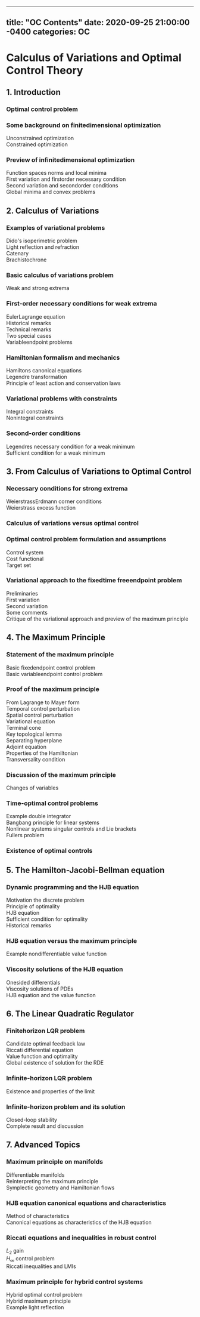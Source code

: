  ---
title: "OC Contents"
date: 2020-09-25 21:00:00 -0400
categories: OC
---
# Calculus of Variations and Optimal Control Theory

## 1. Introduction 
 ### Optimal control problem                                    
 ### Some background on finitedimensional optimization                    
 Unconstrained optimization                              
 Constrained optimization                               
 ### Preview of infinitedimensional optimization                         
 Function spaces norms and local minima                      
 First variation and firstorder necessary condition                  
 Second variation and secondorder conditions                    
 Global minima and convex problems                         
                             
## 2. Calculus of Variations 
 ### Examples of variational problems                               
 Dido's isoperimetric problem                             
 Light reflection and refraction                             
 Catenary                                        
 Brachistochrone                                    
 ### Basic calculus of variations problem                             
 Weak and strong extrema                               
 ### First-order necessary conditions for weak extrema                      
 EulerLagrange equation                                
 Historical remarks                                   
 Technical remarks                                   
 Two special cases                                    
 Variableendpoint problems                              
 ### Hamiltonian formalism and mechanics                            
 Hamiltons canonical equations                            
 Legendre transformation                                
 Principle of least action and conservation laws                   
 ### Variational problems with constraints                            
 Integral constraints                                   
 Nonintegral constraints                                
 ### Second-order conditions                                    
 Legendres necessary condition for a weak minimum                
 Sufficient condition for a weak minimum                       
 
## 3. From Calculus of Variations to Optimal Control 
 ### Necessary conditions for strong extrema                           
 WeierstrassErdmann corner conditions                       
 Weierstrass excess function                              
 ### Calculus of variations versus optimal control                         
 ### Optimal control problem formulation and assumptions                   
 Control system                                     
 Cost functional                                     
 Target set                                        
 ### Variational approach to the fixedtime freeendpoint problem               
 Preliminaries                                      
 First variation                                     
 Second variation                                    
 Some comments                                    
 Critique of the variational approach and preview of the maximum principle   
                             
 
 ## 4. The Maximum Principle 
 ### Statement of the maximum principle                            
 Basic fixedendpoint control problem                         
 Basic variableendpoint control problem                       
 ### Proof of the maximum principle                                
 From Lagrange to Mayer form                            
 Temporal control perturbation                            
 Spatial control perturbation                              
 Variational equation                                  
 Terminal cone                                      
 Key topological lemma                                 
 Separating hyperplane                                 
 Adjoint equation                                    
 Properties of the Hamiltonian                             
 Transversality condition                                
 ### Discussion of the maximum principle                            
 Changes of variables                                  
 ### Time-optimal control problems                                
 Example double integrator                              
 Bangbang principle for linear systems                        
 Nonlinear systems singular controls and Lie brackets               
 Fullers problem                                    
 ### Existence of optimal controls                                 
                             
 
 ## 5. The Hamilton-Jacobi-Bellman equation 
 ### Dynamic programming and the HJB equation                        
 Motivation the discrete problem                           
 Principle of optimality                                 
 HJB equation                                      
 Sufficient condition for optimality                          
 Historical remarks                                   
 ### HJB equation versus the maximum principle                        
 Example nondifferentiable value function                      
 ### Viscosity solutions of the HJB equation                           
 Onesided differentials                                 
 Viscosity solutions of PDEs                              
 HJB equation and the value function                         

 
 ## 6. The Linear Quadratic Regulator 
 ### Finitehorizon LQR problem                                  
 Candidate optimal feedback law                           
 Riccati differential equation                              
 Value function and optimality                             
 Global existence of solution for the RDE                       
 ### Infinite-horizon LQR problem                                 
 Existence and properties of the limit                         
 ### Infinite-horizon problem and its solution                       
 Closed-loop stability                                  
 Complete result and discussion                            

 
 ## 7. Advanced Topics 
 ### Maximum principle on manifolds                               
 Differentiable manifolds                                
 Reinterpreting the maximum principle                       
 Symplectic geometry and Hamiltonian flows                     
 ### HJB equation canonical equations and characteristics                   
 Method of characteristics                               
 Canonical equations as characteristics of the HJB equation            
 ### Riccati equations and inequalities in robust control                     
 $L_2$ gain                                         
 $H_{\infty}$ control problem                                  
 Riccati inequalities and LMIs                             
 ### Maximum principle for hybrid control systems                        
 Hybrid optimal control problem                            
 Hybrid maximum principle                              
 Example light reflection                                
    
